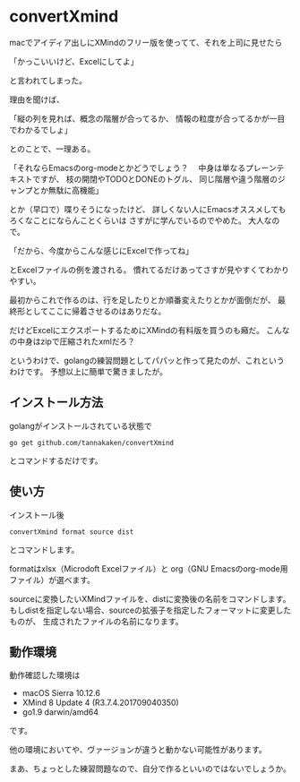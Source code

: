 # convertXmind

macでアイディア出しにXMindのフリー版を使ってて、それを上司に見せたら

「かっこいいけど、Excelにしてよ」

と言われてしまった。

理由を聞けば、

「縦の列を見れば、概念の階層が合ってるか、
情報の粒度が合ってるかが一目でわかるでしょ」

とのことで、一理ある。

「それならEmacsのorg-modeとかどうでしょう？
　中身は単なるプレーンテキストですが、
枝の開閉やTODOとDONEのトグル、
同じ階層や違う階層のジャンプとか無駄に高機能」

とか（早口で）喋りそうになったけど、
詳しくない人にEmacsオススメしてもろくなことにならんことくらいは
さすがに学んでいるのでやめた。
大人なので。

「だから、今度からこんな感じにExcelで作ってね」

とExcelファイルの例を渡される。
慣れてるだけあってさすが見やすくてわかりやすい。

最初からこれで作るのは、行を足したりとか順番変えたりとかが面倒だが、
最終形としてここに帰着させるのはありだな。

だけどExcelにエクスポートするためにXMindの有料版を買うのも癪だ。
こんなの中身はzipで圧縮されたxmlだろ？

というわけで、golangの練習問題としてパパッと作って見たのが、これというわけです。
予想以上に簡単で驚きましたが。

## インストール方法

golangがインストールされている状態で

    go get github.com/tannakaken/convertXmind

とコマンドするだけです。

## 使い方

インストール後

    convertXmind format source dist

とコマンドします。

formatはxlsx（Microdoft Excelファイル）と
org（GNU Emacsのorg-mode用ファイル）が選べます。

sourceに変換したいXMindファイルを、distに変換後の名前をコマンドします。
もしdistを指定しない場合、sourceの拡張子を指定したフォーマットに変更したものが、
生成されたファイルの名前になります。

## 動作環境

動作確認した環境は

* macOS Sierra 10.12.6
* XMind 8 Update 4 (R3.7.4.201709040350)
* go1.9 darwin/amd64

です。

他の環境においてや、ヴァージョンが違うと動かない可能性があります。

まあ、ちょっとした練習問題なので、自分で作るといいのではないでしょうか。
